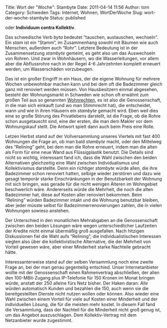Title: Wort der "Woche": Stambyte
Date: 2011-04-14 11:56
Author: tom
Category: Schweden
Tags: Internet, Wohnen, WortDerWoche
Slug: wort-der-woche-stambyte
Status: published

oder **Individuum contra Kollektiv**.

Das schwedische Verb *byta* bedeutet “tauschen, austauschen, wechseln”.
Ein *stam* ist ein “Stamm”, im Zusammenhang sowohl mit Bäumen wie auch
Menschen, außerdem auch “Rohr”. Letztere Bedeutung ist in der
Zusammensetzung *stambyte* gemeint, es geht also um das Auswechseln von
Rohren. Und zwar in Wohnhäusern, wo die Wasserleitungen, vor allem aber
die Abflussrohre nach in der Regel 4-6 Jahrzehnten komplett erneuert
werden, um Wasserschäden vorzubeugen.

Das ist ein großer Eingriff in ein Haus, der die eigene Wohnung für
mehrere Wochen unbewohnbar machen kann und bei dem oft die Badezimmer
gleich ganz mit renoviert werden müssen. Von Hausbesitzern einmal
abgesehen, besteht der Wohnungsmarkt in Schweden wie schon oft erwähnt
zum großen Teil aus so genannten
[Wohnrechten](http://www.fiket.de/2006/05/28/wort-der-woche-bostadsraett/),
es ist also die Genossenschaft, in die man sich einkauft (und wo man
Stimmrecht hat), die entscheidet, wann und wie in ihren Häusern ein
*stambyte* gemacht wird. Eben weil dies eine so große Störung des
Privatlebens darstellt, ist die Frage, ob die Rohre schon ausgetauscht
sind, eine der ersten, die man dem Makler vor dem Wohnungskauf stellt.
Die Antwort spielt dann auch beim Preis eine Rolle.

Letzen Herbst stand auf der Vollversammlung unseres Viertels mit fast
400 Wohnungen die Frage an, ob man bald *stambyte* macht, oder den
Mittelweg des “Relining” geht, bei dem man die Rohre erneuert, indem man
die alten als Form für eine neue Wand aus Flüssigplastik benutzt. Die
Details sind nicht so wichtig, interessant fand ich, dass die Wahl
zwischen den beiden Alternativen gleichzeitig eine Wahl zwischen
Individualismus und Kollektivismus darstellte. Denn ein richtiger
*stambyte* würde allen, die ihre Badezimmer schon renoviert hatten,
selbige wieder zerstören und dazu wie gesagt temporär starke
Einschränkungen in der Benutzbarkeit der Wohnung mit sich bringen, was
gerade für die nicht wenigen Älteren im Wohngebiet beschwerlich wäre.
Andererseits würde die Mehrheit, die noch die alten Badezimmer hat,
diese auf Kosten aller renoviert bekommen. Beim “Relining” würden
Badezimmer intakt und die Wohnung benutzbar bleiben, aber jeder müsste
selbst für Badezimmerrenovierungen zahlen, die in vielen Wohnungen
sowieso anstehen.

Der Unterschied in den monatlichen Mehrabgaben an die Genossenschaft
zwischen den beiden Lösungen wäre wegen unterschiedlicher Laufzeiten der
Kredite nicht einmal übermäßig groß ausgefallen. Nach hitzigen
Diskussionen fiel die Wahl aufs “Relining”; die individualistischen
Interessen siegten also über die kollektivistische Alternative, die der
Mehrheit von Vorteil gewesen wäre, aber einer Minderheit starke
Nachteile gebracht hätte.

Interessanterweise stand auf der selben Versammlung noch eine zweite
Frage an, bei der man genau gegenteilig entschied. Unser
Internetanbieter wollte mit der Genossenschaft einen Rahmenvertrag
abschließen, der allen den 100-MBit-Zugang plus IP-Telefonie für 150
Kronen im Monat bringen würde, anstatt der 250 alleine fürs Netz bisher.
Der Haken daran: *Alle* würden automatisch Kunden und bezahlen die 150,
auch wenn sie die bereitgestellten Dienste nicht nutzen wollen oder
können. Also wieder eine Wahl zwischen einem Vorteil für viele auf
Kosten einer Minderheit und der individuellen Lösung, die für die
meisten mehr kostet. In diesem Fall fand die Versammlung, dass der
Nachteil für die Minderheit nicht groß genug ist, um das Angebot
auszuschlagen. Dem Kollektiv-Vertrag mit dem Netzanbieter wurde
zugestimmt.

